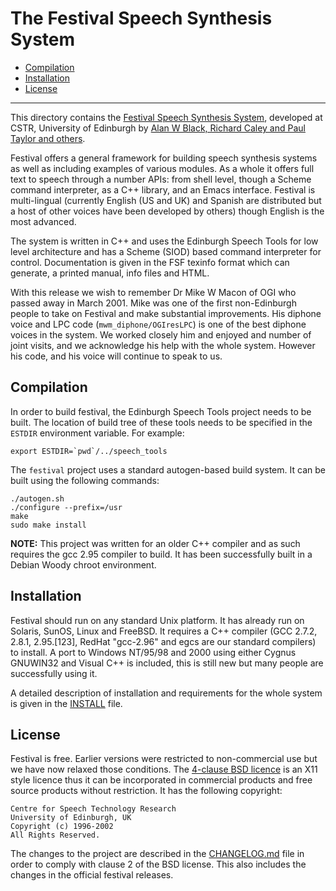 # The Festival Speech Synthesis System

- [Compilation](#compilation)
- [Installation](#installation)
- [License](#license)

----------

This directory contains the
[Festival Speech Synthesis System](http://www.cstr.ed.ac.uk/projects/festival.html),
developed at CSTR, University of Edinburgh by
[Alan W Black, Richard Caley and Paul Taylor and others](ACKNOWLEDGMENTS).

Festival offers a general framework for building speech synthesis
systems as well as including examples of various modules.  As a whole
it offers full text to speech through a number APIs: from shell level,
though a Scheme command interpreter, as a C++ library, and an Emacs
interface.  Festival is multi-lingual (currently English (US and UK)
and Spanish are distributed but a host of other voices have been
developed by others) though English is the most advanced.

The system is written in C++ and uses the Edinburgh Speech Tools
for low level architecture and has a Scheme (SIOD) based command
interpreter for control.  Documentation is given in the FSF texinfo
format which can generate, a printed manual, info files and HTML.

With this release we wish to remember Dr Mike W Macon of OGI who
passed away in March 2001.  Mike was one of the first non-Edinburgh
people to take on Festival and make substantial improvements.  His
diphone voice and LPC code (`mwm_diphone/OGIresLPC`) is one of the best
diphone voices in the system.  We worked closely him and enjoyed and
number of joint visits, and we acknowledge his help with the whole
system.  However his code, and his voice will continue to speak to
us.

## Compilation

In order to build festival, the Edinburgh Speech Tools project needs to
be built. The location of build tree of these tools needs to be specified
in the `ESTDIR` environment variable. For example:

    export ESTDIR=`pwd`/../speech_tools

The `festival` project uses a standard autogen-based build system. It
can be built using the following commands:

    ./autogen.sh
    ./configure --prefix=/usr
    make
    sudo make install

__NOTE:__ This project was written for an older C++ compiler and as such
requires the gcc 2.95 compiler to build. It has been successfully built in
a Debian Woody chroot environment.

## Installation

Festival should run on any standard Unix platform.  It has already run
on Solaris, SunOS, Linux and FreeBSD.  It requires a C++ compiler (GCC
2.7.2, 2.8.1, 2.95.[123], RedHat "gcc-2.96" and egcs are our standard
compilers) to install. A port to Windows NT/95/98 and 2000 using
either Cygnus GNUWIN32 and Visual C++ is included, this is still new
but many people are successfully using it.

A detailed description of installation and requirements for the whole
system is given in the [INSTALL](INSTALL) file.

## License

Festival is free. Earlier versions were restricted to non-commercial
use but we have now relaxed those conditions.  The [4-clause BSD licence](COPYING)
is an X11 style licence thus it can be incorporated in commercial products
and free source products without restriction. It has the following copyright:

    Centre for Speech Technology Research
    University of Edinburgh, UK
    Copyright (c) 1996-2002
    All Rights Reserved.

The changes to the project are described in the [CHANGELOG.md](CHANGELOG.md)
file in order to comply with clause 2 of the BSD license. This also includes
the changes in the official festival releases.
